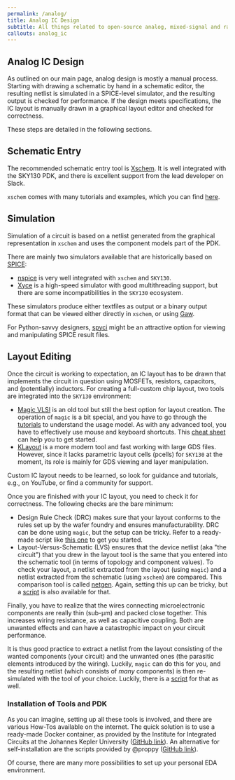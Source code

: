 ```yaml
---
permalink: /analog/
title: Analog IC Design
subtitle: All things related to open-source analog, mixed-signal and radio-frequency IC design
callouts: analog_ic
---
```


## Analog IC Design

As outlined on our main page, analog design is mostly a manual process. Starting with drawing a schematic by hand in a schematic editor, the resulting netlist is simulated in a SPICE-level simulator, and the resulting output is checked for performance. If the design meets specifications, the IC layout is manually drawn in a graphical layout editor and checked for correctness.

These steps are detailed in the following sections.

## Schematic Entry

The recommended schematic entry tool is [Xschem](https://github.com/StefanSchippers/xschem). It is well integrated with the SKY130 PDK, and there is excellent support from the lead developer on Slack.

`xschem` comes with many tutorials and examples, which you can find [here](http://repo.hu/projects/xschem/xschem_man/xschem_man.html).

## Simulation

Simulation of a circuit is based on a netlist generated from the graphical representation in `xschem` and uses the component models part of the PDK.

There are mainly two simulators available that are historically based on [SPICE](https://en.wikipedia.org/wiki/SPICE):

* [nspice](http://ngspice.sourceforge.net) is very well integrated with `xschem` and `SKY130`.
* [Xyce](https://github.com/Xyce/Xyce) is a high-speed simulator with good multithreading support, but there are some incompatibilities in the `SKY130` ecosystem.

These simulators produce either textfiles as output or a binary output format that can be viewed either directly in `xschem`, or using [Gaw](https://github.com/StefanSchippers/xschem-gaw).

For Python-savvy designers, [spyci](https://github.com/gmagno/spyci) might be an attractive option for viewing and manipulating SPICE result files.

## Layout Editing

Once the circuit is working to expectation, an IC layout has to be drawn that implements the circuit in question using MOSFETs, resistors, capacitors, and (potentially) inductors. For creating a full-custom chip layout, two tools are integrated into the `SKY130` environment:

* [Magic VLSI](https://github.com/RTimothyEdwards/magic) is an old tool but still the best option for layout creation. The operation of `magic` is a bit special, and you have to go through the [tutorials](http://opencircuitdesign.com/magic) to understand the usage model. As with any advanced tool, you have to effectively use mouse and keyboard shortcuts. This [cheat sheet](https://github.com/hpretl/iic-osic/blob/main/magic-cheatsheet/magic_cheatsheet.pdf) can help you to get started.
* [KLayout](https://www.klayout.de) is a more modern tool and fast working with large GDS files. However, since it lacks parametric layout cells (pcells) for `SKY130` at the moment, its role is mainly for GDS viewing and layer manipulation.

Custom IC layout needs to be learned, so look for guidance and tutorials, e.g., on YouTube, or find a community for support.

Once you are finished with your IC layout, you need to check it for correctness. The following checks are the bare minimum:

* Design Rule Check (DRC) makes sure that your layout conforms to the rules set up by the wafer foundry and ensures manufacturability. DRC can be done using `magic`, but the setup can be tricky. Refer to a ready-made script like [this one](https://github.com/hpretl/iic-osic/blob/main/iic-drc.sh) to get you started.
* Layout-Versus-Schematic (LVS) ensures that the device netlist (aka "the circuit") that you drew in the layout tool is the same that you entered into the schematic tool (in terms of topology and component values). To check your layout, a netlist extracted from the layout (using `magic`) and a netlist extracted from the schematic (using `xschem`) are compared. This comparison tool is called [netgen](https://github.com/RTimothyEdwards/netgen). Again, setting this up can be tricky, but a [script](https://github.com/hpretl/iic-osic/blob/main/iic-lvs.sh) is also available for that.

Finally, you have to realize that the wires connecting microelectronic components are really thin (sub-µm) and packed close together. This increases wiring resistance, as well as capacitive coupling. Both are unwanted effects and can have a catastrophic impact on your circuit performance.

It is thus good practice to extract a netlist from the layout consisting of the wanted components (your circuit) and the unwanted ones (the parasitic elements introduced by the wiring). Luckily, `magic` can do this for you, and the resulting netlist (which consists of *many* components) is then re-simulated with the tool of your choice. Luckily, there is a [script](https://github.com/hpretl/iic-osic/blob/main/iic-pex.sh) for that as well.

### Installation of Tools and PDK

As you can imagine, setting up all these tools is involved, and there are various How-Tos available on the internet. The quick solution is to use a ready-made Docker container, as provided by the Institute for Integrated Circuits at the Johannes Kepler University ([GitHub link](https://github.com/hpretl/iic-osic-tools)). An alternative for self-installation are the scripts provided by @proppy ([GitHub link](https://github.com/proppy/conda-eda/releases/)).

Of course, there are many more possibilities to set up your personal EDA environment.

